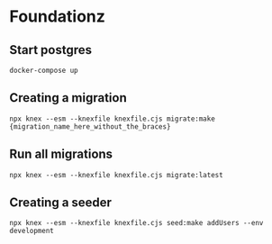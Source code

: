 # Foundationz

## Start postgres
`docker-compose up`

## Creating a migration
`npx knex --esm --knexfile knexfile.cjs migrate:make {migration_name_here_without_the_braces}`

## Run all migrations
`npx knex --esm --knexfile knexfile.cjs migrate:latest`

## Creating a seeder
`npx knex --esm --knexfile knexfile.cjs seed:make addUsers --env development`